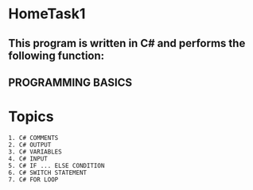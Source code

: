 # HomeTask1

## This program is written in C# and performs the following function:

## PROGRAMMING BASICS

# Topics

```
1. C# COMMENTS
2. C# OUTPUT
3. C# VARIABLES
4. C# INPUT
5. C# IF ... ELSE CONDITION
6. C# SWITCH STATEMENT
7. C# FOR LOOP
```
